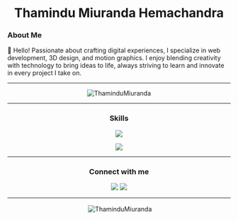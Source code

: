 

<!--
## Hi there 👋
**ThaminduMiuranda/ThaminduMiuranda** is a ✨ _special_ ✨ repository because its `README.md` (this file) appears on your GitHub profile.

Here are some ideas to get you started:

- 🔭 I’m currently working on ...
- 🌱 I’m currently learning ...
- 👯 I’m looking to collaborate on ...
- 🤔 I’m looking for help with ...
- 💬 Ask me about ...
- 📫 How to reach me: ...
- 😄 Pronouns: ...
- ⚡ Fun fact: ...
-->
<h1 align="center">Thamindu Miuranda Hemachandra</h1>
<h3 align="left">About Me</h3>
<p>
  👋 Hello! Passionate about crafting digital experiences, I specialize in web development, 3D design, and motion graphics. I enjoy blending creativity with technology to bring ideas to life, always striving to learn and innovate in every project I take on.
</p>
<hr>
<p align="center"><img src="https://github-readme-streak-stats.herokuapp.com/?user=ThaminduMiuranda&theme=dark&layout=compact" alt="ThaminduMiuranda"/>
  <!---<img align="right" src="https://github-readme-stats.vercel.app/api/top-langs?username=ThaminduMiuranda&show_icons=true&locale=en&theme=dark" alt="ThaminduMiuranda"/>--->
</p>
<hr>
<h3 align="center">Skills</h3>
<p align="center">
  <a href="https://skillicons.dev">
    <img src="https://skillicons.dev/icons?i=js,html,css,nodejs,react,tailwind,git,mysql,java,py" />
  </a>
</p>

<p align="center">
  <a href="https://skillicons.dev">
    <img src="https://skillicons.dev/icons?i=blender,ae" />
  </a>
</p>
<hr>
<h3 align="center">Connect with me</h3>
<p align="center">
  <a href="https://skillicons.dev">
    <a href="https://www.linkedin.com/in/thamindu-miuranda-hemachandra-154a6b275/"><img src="https://skillicons.dev/icons?i=linkedin" /></a>
     <!---<a href="https://www.hackerrank.com/profile/senurah"><img align="" src="https://raw.githubusercontent.com/rahuldkjain/github-profile-readme-generator/master/src/images/icons/Social/hackerrank.svg" alt="hackerrank" height="50" width="50" /></a>
        <a href="https://codeforces.com/profile/senurah"><img align="" src="https://raw.githubusercontent.com/rahuldkjain/github-profile-readme-generator/master/src/images/icons/Social/codeforces.svg" alt="codeforces" height="50" width="50" /></a>--->
           <a href="mailto:thaminduthilina@gmail.com"><img src="https://skillicons.dev/icons?i=gmail" /></a>

  </a>
</p>
<hr>

<p align="center">&nbsp;<img align="center" src="https://github-readme-stats.vercel.app/api?username=ThaminduMiuranda&show_icons=true&locale=en&theme=dark" alt="ThaminduMiuranda" /></p>

